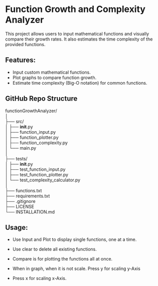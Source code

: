 # Function Growth and Complexity Analyzer

This project allows users to input mathematical functions and visually compare their growth rates. It also estimates the time complexity of the provided functions.

## Features:
- Input custom mathematical functions.
- Plot graphs to compare function growth.
- Estimate time complexity (Big-O notation) for common functions.

## GitHub Repo Structure
functionGrowthAnalyzer/<br>
│<br>
├── src/<br>
│   ├── __init__.py<br>
│   ├── function_input.py<br>
│   ├── function_plotter.py<br>
│   ├── function_complexity.py<br>
│   └── main.py<br>
│<br>
├── tests/<br>
│   ├── __init__.py<br>
│   ├── test_function_input.py<br>
│   ├── test_function_plotter.py<br>
│   └── test_complexity_calculator.py<br>
│<br>
├── functions.txt<br>
├── requirements.txt<br>
├── .gitignore<br>
├── LICENSE<br>
└── INSTALLATION.md<br>

## Usage:
- Use Input and Plot to display single functions, one at a time.
- Use clear to delete all existing functions.
- Compare is for plotting the functions all at once.

- When in graph, when it is not scale. Press y for scaling y-Axis
- Press x for scaling x-Axis.
